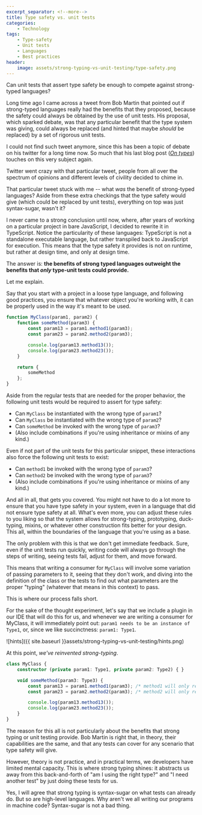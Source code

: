 ```yaml
---
excerpt_separator: <!--more-->
title: Type safety vs. unit tests
categories:
    - Technology
tags:
    - Type-safety
    - Unit tests
    - Languages
    - Best practices
header:
    image: assets/strong-typing-vs-unit-testing/type-safety.png
---
```


Can unit tests that assert type safety be enough to compete against strong-typed languages?

<!-- more -->

Long time ago I came across a tweet from Bob Martin that pointed out if strong-typed languages really had the benefits that they proposed, because the safety could always be obtained by the use of unit tests. His proposal, which sparked debate, was that any particular benefit that the type system was giving, could always be replaced (and hinted that maybe _should_ be replaced) by a set of rigorous unit tests.

I could not find such tweet anymore, since this has been a topic of debate on his twitter for a long time now. So much that his last blog post (_[On types](https://blog.cleancoder.com/uncle-bob/2021/06/25/OnTypes.html)_) touches on this very subject again.

Twitter went crazy with that particular tweet, people from all over the spectrum of opinions and different levels of civility decided to chime in.

That particular tweet stuck with me -- what _was_ the benefit of strong-typed languages? Aside from these extra checkings that the type safety would give (which could be replaced by unit tests), everything on top was just syntax-sugar, wasn't it?

I never came to a strong conclusion until now, where, after years of working on a particular project in bare JavaScript, I decided to rewrite it in TypeScript. Notice the particularity of these languages: TypeScript is not a standalone executable language, but rather transpiled back to JavaScript for execution. This means that the type safety it provides is not on runtime, but rather at design time, and only at design time.

The answer is: **the benefits of strong typed languages outweight the benefits that _only_ type-unit tests could provide.**

Let me explain.

Say that you start with a project in a loose type language, and following good practices, you ensure that whatever object you're working with, it can be properly used in the way it's meant to be used.

```js
function MyClass(param1, param2) {
    function someMethod(param3) {
        const param13 = param1.method1(param3);
        const param23 = param2.method2(param3);

        console.log(param13.method13());
        console.log(param23.method23());
    }

    return {
        someMethod
    };
}
```

Aside from the regular tests that are needed for the proper behavior, the following unit tests would be required to assert for type safety:

- Can `MyClass` be instantiated with the wrong type of `param1`?
- Can `MyClass` be instantiated with the wrong type of `param2`?
- Can `someMethod` be invoked with the wrong type of `param3`?
- (Also include combinations if you're using inheritance or mixins of any kind.)

Even if not part of the unit tests for this particular snippet, these interactions also force the following unit tests to exist:

- Can `method1` be invoked with the wrong type of `param3`?
- Can `method2` be invoked with the wrong type of `param3`?
- (Also include combinations if you're using inheritance or mixins of any kind.)

And all in all, that gets you covered. You might not have to do a lot more to ensure that you have type safety in your system, even in a language that did not ensure type safety at all. What's even more, you can adjust these rules to you liking so that the system allows for strong-typing, prototyping, duck-typing, mixins, or whatever other construction fits better for your design. This all, within the boundaries of the language that you're using as a base.

The only problem with this is that we don't get immediate feedback. Sure, even if the unit tests run quickly, writing code will always go through the steps of writing, seeing tests fail, adjust for them, and move forward.

This means that writing a consumer for `MyClass` will involve some variation of passing parameters to it, seeing that they don't work, and diving into the definition of the class or the tests to find out what parameters are the proper "typing" (whatever that means in this context) to pass.

This is where our process falls short.

For the sake of the thought experiment, let's say that we include a plugin in our IDE that will do this for us, and whenever we are writing a consumer for MyClass, it will immediately point out: `param1 needs to be an instance of Type1`, or, since we like succinctness: `param1: Type1`.

![hints]({{ site.baseurl }}assets/strong-typing-vs-unit-testing/hints.png)

At this point, _we've reinvented strong-typing_.

```ts
class MyClass {
    constructor (private param1: Type1, private param2: Type2) { }

    void someMethod(param3: Type3) {
        const param13 = param1.method1(param3); /* method1 will only receive Type3 */
        const param23 = param2.method2(param3); /* method2 will only receive Type3 */

        console.log(param13.method13());
        console.log(param23.method23());
    }
}
```

The reason for this all is not particularly about the benefits that strong typing or unit testing provide. Bob Martin is right that, in theory, their capabilities are the same, and that any tests can cover for any scenario that type safety will give.

However, theory is not practice, and in practical terms, we developers have limited mental capacity. This is where strong typing shines: it abstracts us away from this back-and-forth of "am I using the right type?" and "I need another test" by just doing these tests for us.

Yes, I will agree that strong typing is syntax-sugar on what tests can already do. But so are high-level languages. Why aren't we all writing our programs in machine code? Syntax-sugar is not a bad thing.